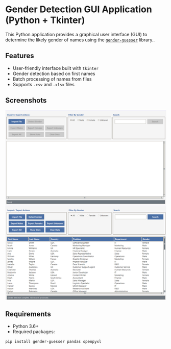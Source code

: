 # Gender Detection GUI Application (Python + Tkinter)

This Python application provides a graphical user interface (GUI) to determine the likely gender of names using the [`gender-guesser`](https://pypi.org/project/gender-guesser/) library..

## Features

- User-friendly interface built with `tkinter`
- Gender detection based on first names
- Batch processing of names from files
- Supports `.csv` and `.xlsx` files

## Screenshots

![App Screenshot](img.png)
![App Screenshot](img2.png)

## Requirements

- Python 3.6+
- Required packages:

```bash
pip install gender-guesser pandas openpyxl
